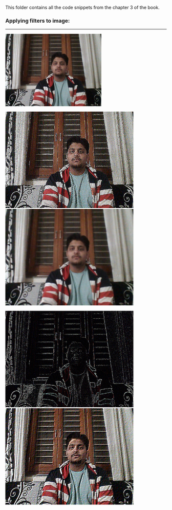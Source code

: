 
This folder contains all the code snippets from the chapter 3 of the book. 


### Applying filters to image:
_______________________________________________________________________________________________________________________________


<img title="Original Image" src="OriginalImage.jpg" alt="Original Image" width="300" />


<p float="left">
  <img title= "Sharp Filter" src="sharpFilter.jpg" alt="Shrp Filter" width="400" />
  <img title="Blur Filter" src="blurFilter.jpg" alt="Blur Filter" width="400" /> 
</p>



<p float="left">
  <img title= "Edge Filter" src="edgeFilter.jpg" width="400" />
  <img title= "emboss Filter" src="embossFilter.jpg" width="400" /> 
</p>


